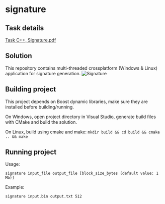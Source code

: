 # signature
## Task details
[Task C++, Signature.pdf](https://github.com/VadimShmatov/signature/files/9605535/Task.C%2B%2B.Signature.pdf)

## Solution
This repository contains multi-threaded crossplatform (Windows & Linux) application for signature generation.
![Signature](https://user-images.githubusercontent.com/8525363/191213101-cbfce725-94ca-4fcb-85b5-fb2187c86dd5.png)

## Building project
This project depends on Boost dynamic libraries, make sure they are installed before building/running.

On Windows, open project directory in Visual Studio, generate build files with CMake and build the solution.

On Linux, build using cmake and make: `mkdir build && cd build && cmake .. && make`

## Running project
Usage:
```
signature input_file output_file [block_size_bytes (default value: 1 Mb)]
```
Example:
```
signature input.bin output.txt 512
```
